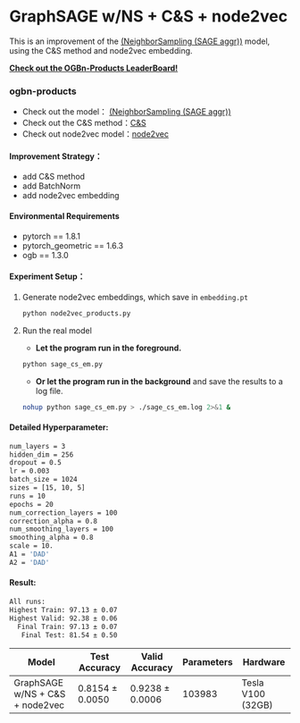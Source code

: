 # GraphSAGE w/NS + C&S + node2vec
This is an improvement of the  [(NeighborSampling (SAGE aggr))](https://github.com/rusty1s/pytorch_geometric/blob/master/examples/ogbn_products_sage.py)  model, using the C&S method and node2vec embedding. 

[**Check out the OGBn-Products LeaderBoard!**](https://ogb.stanford.edu/docs/leader_nodeprop/#ogbn-products)

### ogbn-products

+ Check out the model： [(NeighborSampling (SAGE aggr))](https://github.com/rusty1s/pytorch_geometric/blob/master/examples/ogbn_products_sage.py) 
+ Check out the C&S method：[C&S](https://arxiv.org/abs/2010.13993)
+ Check out node2vec model：[node2vec](https://arxiv.org/abs/1607.00653)

#### Improvement Strategy：

+ add C&S method
+ add BatchNorm
+ add node2vec embedding

#### Environmental Requirements

+ pytorch == 1.8.1
+ pytorch_geometric == 1.6.3
+ ogb == 1.3.0

#### Experiment Setup：

1. Generate node2vec embeddings, which save in `embedding.pt`

   ```bash
   python node2vec_products.py
   ```

2. Run the real model

   + **Let the program run in the foreground.**

   ```bash
   python sage_cs_em.py
   ```

   + **Or let the program run in the background** and save the results to a log file.

   ```bash
   nohup python sage_cs_em.py > ./sage_cs_em.log 2>&1 &
   ```

#### Detailed Hyperparameter:

```bash
num_layers = 3
hidden_dim = 256
dropout = 0.5
lr = 0.003
batch_size = 1024
sizes = [15, 10, 5]
runs = 10
epochs = 20
num_correction_layers = 100
correction_alpha = 0.8
num_smoothing_layers = 100
smoothing_alpha = 0.8
scale = 10.
A1 = 'DAD'
A2 = 'DAD'
```

#### Result:

```bash
All runs:
Highest Train: 97.13 ± 0.07
Highest Valid: 92.38 ± 0.06
  Final Train: 97.13 ± 0.07
   Final Test: 81.54 ± 0.50
```

| Model                           | Test Accuracy   | Valid Accuracy  | Parameters | Hardware          |
| ------------------------------- | --------------- | --------------- | ---------- | ----------------- |
| GraphSAGE w/NS + C&S + node2vec | 0.8154 ± 0.0050 | 0.9238 ± 0.0006 | 103983     | Tesla V100 (32GB) |

